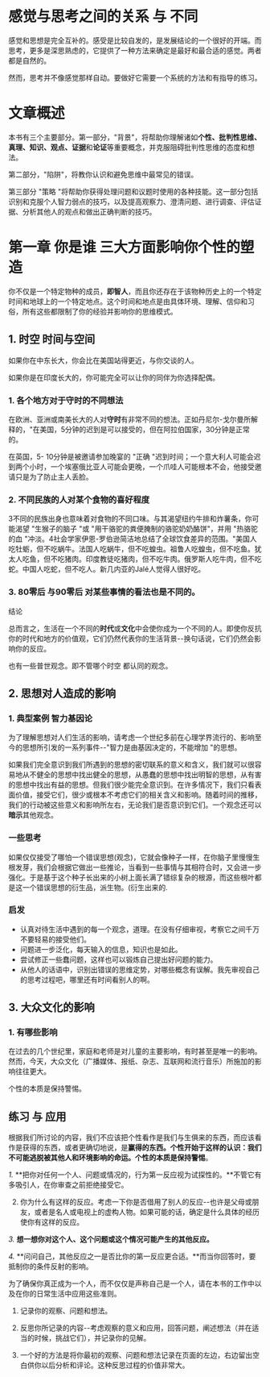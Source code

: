 # 感觉与思考之间的关系 与 不同

感觉和思想是完全互补的。感受是比较自发的，是发展结论的一个很好的开端。而思考，更多是深思熟虑的，它提供了一种方法来确定是最好和最合适的感觉。两者都是自然的。

然而，思考并不像感觉那样自动。要做好它需要一个系统的方法和有指导的练习。







# 文章概述

本书有三个主要部分。第一部分，"背景"，将帮助你理解诸如**个性、批判性思维、真理、知识、观点、证据**和**论证**等重要概念，并克服阻碍批判性思维的态度和想法。

第二部分，"陷阱"，将教你认识和避免思维中最常见的错误。

第三部分 "策略 "将帮助你获得处理问题和议题时使用的各种技能。这一部分包括识别和克服个人智力弱点的技巧，以及提高观察力、澄清问题、进行调查、评估证据、分析其他人的观点和做出正确判断的技巧。







# 第一章 你是谁 三大方面影响你个性的塑造

你不仅是一个特定物种的成员，**即智人**，而且你还存在于该物种历史上的一个特定时间和地球上的一个特定地点。这个时间和地点是由具体环境、理解、信仰和习俗，所有这些都限制了你的经验并影响你的思维模式。

## 1. 时空 时间与空间

如果你在中东长大，你会比在美国站得更近，与你交谈的人。

如果你是在印度长大的，你可能完全可以让你的同伴为你选择配偶。

### 1. 各个地方对于守时的不同想法

在欧洲、亚洲或南美长大的人对**守时**有非常不同的想法。正如丹尼尔-戈尔曼所解释的，"在美国，5分钟的迟到是可以接受的，但在阿拉伯国家，30分钟是正常的。

在英国，5- 10分钟是被邀请参加晚宴的 "正确 "迟到时间；一个意大利人可能会迟到两个小时，一个埃塞俄比亚人可能会更晚，一个爪哇人可能根本不会，他接受邀请只是为了防止主人丢脸。

### 2. 不同民族的人对某个食物的喜好程度

3不同的民族出身也意味着对食物的不同口味。与其渴望纽约牛排和炸薯条，你可能渴望 "生猴子的脑子 "或 "用干骆驼的粪便腌制的骆驼奶奶酪饼"，并用 "热骆驼的血 "冲淡。4社会学家伊恩-罗伯逊简洁地总结了全球饮食差异的范围。"美国人吃牡蛎，但不吃蜗牛。法国人吃蜗牛，但不吃蝗虫。祖鲁人吃蝗虫，但不吃鱼。犹太人吃鱼，但不吃猪肉。印度教徒吃猪肉，但不吃牛肉。俄罗斯人吃牛肉，但不吃蛇。中国人吃蛇，但不吃人。新几内亚的Jalé人觉得人很好吃。

### 3. 80零后 与90零后 对某些事情的看法也是不同的。



结论

总而言之，生活在一个不同的**时代**或**文化**中会使你成为一个不同的人。即使你反抗你的时代和地方的价值观，它们仍然代表你的生活背景--换句话说，它们仍然会影响你的反应。

也有一些普世观念。即不管哪个时空 都认同的观念。





## 2. 思想对人造成的影响

### 1. 典型案例 智力基因论

为了理解思想对人们生活的影响，请考虑一个世纪多前在心理学界流行的、影响至今的思想所引发的一系列事件--"智力是由基因决定的，不能增加 "的思想。



如果我们完全意识到我们所遇到的思想的密切联系的意义和含义，我们就可以很容易地从不健全的思想中找出健全的思想，从愚蠢的思想中找出明智的思想，从有害的思想中找出有益的思想。但我们很少能完全意识到。在许多情况下，我们只看表面价值，接受它们，很少或根本不考虑它们的相关含义和影响。随着时间的推移，我们的行动被这些意义和影响所左右，无论我们是否意识到它们。一个观念还可以**暗示**其他观念。

### 一些思考

如果仅仅接受了哪怕一个错误思想(观念)，它就会像种子一样，在你脑子里慢慢生根发芽，我们会根据它做出一些推论，当看到一些事情与其相符合时，又会进一步强化。于是基于这个种子长出来的小树上面长满了错综复杂的根源，而这些根叶都是这一个错误思想的衍生品，派生物。(衍生出来的.

### 启发

* 认真对待生活中遇到的每一个观念，道理。在没有仔细审视，考察它之间千万不要轻易的接受他们。
* 问题进一步泛化，每天输入的信息，知识也是如此。
* 尝试修正一些蠢问题，这样也可以锻炼自己提出好问题的能力。
* 从他人的话语中，识别出错误的思维定势，对哪些概念有误解。我先审视自己的思考过程吧，哪里还有时间看别人的啊。





## 3. 大众文化的影响

### 1. 有哪些影响

在过去的几个世纪里，家庭和老师是对儿童的主要影响，有时甚至是唯一的影响。然而，今天，大众文化（广播媒体、报纸、杂志、互联网和流行音乐）所施加的影响往往更大。

个性的本质是保持警惕。







## 练习 与 应用

根据我们所讨论的内容，我们不应该把个性看作是我们与生俱来的东西，而应该看作是获得的东西，或者更确切地说，是**赢得的东西。**个性开始于这样的认识：我们不可能逃脱被其他人和环境影响的命运。个性的本质是**保持警惕**。

*1.* **把你对任何一个人、问题或情况的，行为第一反应视为试探性的。**不管它有多吸引人，在你审查之前拒绝接受它。

2. 你为什么有这样的反应。考虑一下你是否借用了别人的反应--也许是父母或朋友，或者是名人或电视上的虚构人物。如果可能的话，确定是什么具体的经历使你有这样的反应。

*3.* **想一想你对这个人、这个问题或这个情况可能产生的其他反应。**

*4.* **问问自己，其他反应之一是否比你的第一反应更合适。**而当你回答时，要抵制你的条件反射的影响。

 

为了确保你真正成为一个人，而不仅仅是声称自己是一个人，请在本书的工作中以及在你的日常生活中应用这些准则。





1. 记录你的观察、问题和想法。

1. 反思你所记录的内容--考虑观察的意义和应用，回答问题，阐述想法（并在适当的时候，挑战它们），并记录你的见解。

    

2. 一个好的方法是将你最初的观察、问题和想法记录在页面的左边，右边留出空白供你以后分析和评论。这种反思过程的价值非常大。